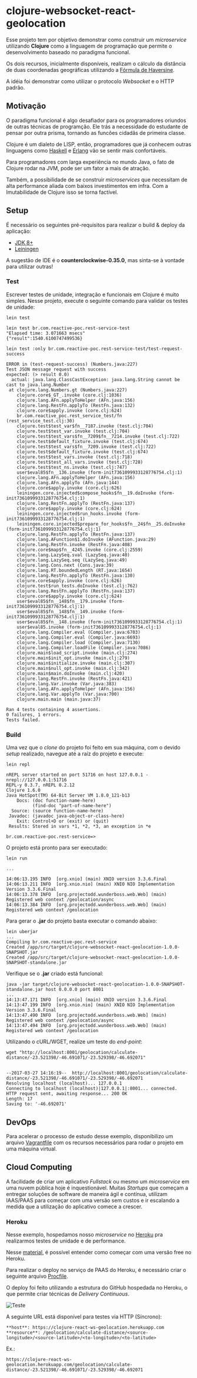 # clojure-websocket-react-geolocation
Esse projeto tem por objetivo demonstrar como construir um *microservice* utilizando **Clojure**
como a linguagem de programação que permite o desenvolvimento baseado no paradigma funcional.

Os dois recursos, inicialmente disponíveis, realizam o cálculo da distância de duas coordenadas geográficas
utilizando a [Fórmula de Haversine](https://pt.wikipedia.org/wiki/F%C3%B3rmula_de_Haversine). 

A idéia foi demonstrar como utilizar o protocolo *Websocket* e o HTTP padrão.

## Motivação ##
O paradigma funcional é algo desafiador para os programadores oriundos de outras técnicas de programção.
Ele trás a necessidade do estudante de pensar por outra prisma, tornando as funcões cidadãs de primeira classe.

Clojure é um dialeto de LISP, então, programadores que já conhecem outras linguagens como [Haskell](https://www.haskell.org/) e
[Erlang](https://www.erlang.org/) vão se sentir mais confortáveis.

Para programadores com larga experiência no mundo Java, o fato de Clojure rodar na JVM, pode ser um fator a mais de atração.

Também, a possibilidade de se construir *microservices* que necessitam de alta performance aliada com baixos investimentos em infra.
Com a Imutabilidade de Clojure isso se torna factível. 

## Setup ##

É necessário os seguintes pré-requisitos para realizar o build & deploy da aplicação:

* [JDK 8+](http://www.oracle.com/technetwork/pt/java/javase/downloads/jdk8-downloads-2133151.html) 
* [Leiningen](https://leiningen.org/)

A sugestão de IDE é o **counterclockwise-0.35.0**, mas sinta-se  à vontade para utilizar outras!

### Test ###
Escrever testes de unidade, integração e funcionais em Clojure é muito simples. Nesse projeto, execute o seguinte comando para validar os testes de unidade:

```
lein test

lein test br.com.reactive-poc.rest-service-test
"Elapsed time: 3.071663 msecs"
{"result":1540.6100747499536}

lein test :only br.com.reactive-poc.rest-service-test/test-request-success

ERROR in (test-request-success) (Numbers.java:227)
Test JSON message request with success
expected: (> result 0.0)
  actual: java.lang.ClassCastException: java.lang.String cannot be cast to java.lang.Number
 at clojure.lang.Numbers.gt (Numbers.java:227)
    clojure.core$_GT_.invoke (core.clj:1036)
    clojure.lang.AFn.applyToHelper (AFn.java:156)
    clojure.lang.RestFn.applyTo (RestFn.java:132)
    clojure.core$apply.invoke (core.clj:624)
    br.com.reactive_poc.rest_service_test/fn (rest_service_test.clj:30)
    clojure.test$test_var$fn__7187.invoke (test.clj:704)
    clojure.test$test_var.invoke (test.clj:704)
    clojure.test$test_vars$fn__7209$fn__7214.invoke (test.clj:722)
    clojure.test$default_fixture.invoke (test.clj:674)
    clojure.test$test_vars$fn__7209.invoke (test.clj:722)
    clojure.test$default_fixture.invoke (test.clj:674)
    clojure.test$test_vars.invoke (test.clj:718)
    clojure.test$test_all_vars.invoke (test.clj:728)
    clojure.test$test_ns.invoke (test.clj:747)
    user$eval85$fn__136.invoke (form-init7361099933128776754.clj:1)
    clojure.lang.AFn.applyToHelper (AFn.java:156)
    clojure.lang.AFn.applyTo (AFn.java:144)
    clojure.core$apply.invoke (core.clj:626)
    leiningen.core.injected$compose_hooks$fn__19.doInvoke (form-init7361099933128776754.clj:1)
    clojure.lang.RestFn.applyTo (RestFn.java:137)
    clojure.core$apply.invoke (core.clj:624)
    leiningen.core.injected$run_hooks.invoke (form-init7361099933128776754.clj:1)
    leiningen.core.injected$prepare_for_hooks$fn__24$fn__25.doInvoke (form-init7361099933128776754.clj:1)
    clojure.lang.RestFn.applyTo (RestFn.java:137)
    clojure.lang.AFunction$1.doInvoke (AFunction.java:29)
    clojure.lang.RestFn.invoke (RestFn.java:408)
    clojure.core$map$fn__4245.invoke (core.clj:2559)
    clojure.lang.LazySeq.sval (LazySeq.java:40)
    clojure.lang.LazySeq.seq (LazySeq.java:49)
    clojure.lang.Cons.next (Cons.java:39)
    clojure.lang.RT.boundedLength (RT.java:1654)
    clojure.lang.RestFn.applyTo (RestFn.java:130)
    clojure.core$apply.invoke (core.clj:626)
    clojure.test$run_tests.doInvoke (test.clj:762)
    clojure.lang.RestFn.applyTo (RestFn.java:137)
    clojure.core$apply.invoke (core.clj:624)
    user$eval85$fn__148$fn__179.invoke (form-init7361099933128776754.clj:1)
    user$eval85$fn__148$fn__149.invoke (form-init7361099933128776754.clj:1)
    user$eval85$fn__148.invoke (form-init7361099933128776754.clj:1)
    user$eval85.invoke (form-init7361099933128776754.clj:1)
    clojure.lang.Compiler.eval (Compiler.java:6703)
    clojure.lang.Compiler.eval (Compiler.java:6693)
    clojure.lang.Compiler.load (Compiler.java:7130)
    clojure.lang.Compiler.loadFile (Compiler.java:7086)
    clojure.main$load_script.invoke (main.clj:274)
    clojure.main$init_opt.invoke (main.clj:279)
    clojure.main$initialize.invoke (main.clj:307)
    clojure.main$null_opt.invoke (main.clj:342)
    clojure.main$main.doInvoke (main.clj:420)
    clojure.lang.RestFn.invoke (RestFn.java:421)
    clojure.lang.Var.invoke (Var.java:383)
    clojure.lang.AFn.applyToHelper (AFn.java:156)
    clojure.lang.Var.applyTo (Var.java:700)
    clojure.main.main (main.java:37)

Ran 4 tests containing 4 assertions.
0 failures, 1 errors.
Tests failed.
```

### Build ####

Uma vez que o *clone* do projeto foi feito em sua máquina, com o devido *setup* realizado, navegue até a raíz do projeto e execute:
```
lein repl

nREPL server started on port 51716 on host 127.0.0.1 - nrepl://127.0.0.1:51716
REPL-y 0.3.7, nREPL 0.2.12
Clojure 1.6.0
Java HotSpot(TM) 64-Bit Server VM 1.8.0_121-b13
    Docs: (doc function-name-here)
          (find-doc "part-of-name-here")
  Source: (source function-name-here)
 Javadoc: (javadoc java-object-or-class-here)
    Exit: Control+D or (exit) or (quit)
 Results: Stored in vars *1, *2, *3, an exception in *e

br.com.reactive-poc.rest-service=>
```
O projeto está pronto para ser executado:

```
lein run

...

14:06:13.195 INFO  [org.xnio] (main) XNIO version 3.3.6.Final
14:06:13.211 INFO  [org.xnio.nio] (main) XNIO NIO Implementation Version 3.3.6.Final
14:06:13.378 INFO  [org.projectodd.wunderboss.web.Web] (main) Registered web context /geolocation/async
14:06:13.384 INFO  [org.projectodd.wunderboss.web.Web] (main) Registered web context /geolocation
```

Para gerar o **.jar** do projeto basta executar o comando abaixo:
```
lein uberjar
...
Compiling br.com.reactive-poc.rest-service
Created /app/src/target/clojure-websocket-react-geolocation-1.0.0-SNAPSHOT.jar
Created /app/src/target/clojure-websocket-react-geolocation-1.0.0-SNAPSHOT-standalone.jar
```

Verifique se o **.jar** criado está funcional:
```
java -jar target/clojure-websocket-react-geolocation-1.0.0-SNAPSHOT-standalone.jar host 0.0.0.0 port 8001
...
14:13:47.171 INFO  [org.xnio] (main) XNIO version 3.3.6.Final
14:13:47.199 INFO  [org.xnio.nio] (main) XNIO NIO Implementation Version 3.3.6.Final
14:13:47.490 INFO  [org.projectodd.wunderboss.web.Web] (main) Registered web context /geolocation/async
14:13:47.494 INFO  [org.projectodd.wunderboss.web.Web] (main) Registered web context /geolocation
```

Utilizando o cURL/WGET, realize um teste do *end-point*:
```
wget "http://localhost:8001/geolocation/calculate-distance/-23.521398/-46.691071/-23.529398/-46.692071"


--2017-03-27 14:16:19--  http://localhost:8001/geolocation/calculate-distance/-23.521398/-46.691071/-23.529398/-46.692071
Resolving localhost (localhost)... 127.0.0.1
Connecting to localhost (localhost)|127.0.0.1|:8001... connected.
HTTP request sent, awaiting response... 200 OK
Length: 17
Saving to: '-46.692071'
```

## DevOps ##

Para acelerar o processo de estudo desse exemplo, disponibilizo um arquivo [Vagrantfile](Vagrantfile) com os recursos necessários para rodar o projeto em uma máquina virtual.

## Cloud Computing ##
A facilidade de criar um aplicativo *Fullstack* ou mesmo um *microservice* em uma nuvem pública hoje é inquestionável.
Muitas *Startups* que começam a entregar soluções de software de maneira ágil e contínua, 
utilizam IAAS/PAAS para começar com uma versão sem custos e ir escalando a medida que a utilização do aplicativo comece a crescer. 

### Heroku ###
Nesse exemplo, hospedamos nosso *microservice* no [Heroku](https://devcenter.heroku.com/articles/using-websockets-on-heroku-with-clojure-and-immutant) pra realizarmos testes de unidade e de performance.

Nesse [material](https://devcenter.heroku.com/start), é possível entender como começar com uma versão free no Heroku.

Para realizar o deploy no serviço de PAAS do Heroku, é necessário criar o seguinte arquivo [Procfile](Procfile).

O deploy foi feito utilizando a estrutura do GitHub hospedada no Heroku, o que permite criar técnicas de *Delivery Continuous*.

![Teste](doc/heroku-deploy-success.png)

A seguinte URL está disponível para testes via HTTP (Síncrono):
```
**host**: https://clojure-react-ws-geolocation.herokuapp.com
**resource**: /geolocation/calculate-distance/<source-longitude>/<source-latitude>/<to-longitude>/<to-latitude>
```
Ex.:
```
https://clojure-react-ws-geolocation.herokuapp.com/geolocation/calculate-distance/-23.521398/-46.691071/-23.529398/-46.692071
```